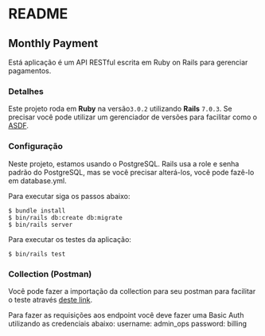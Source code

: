 # README

## Monthly Payment

Está aplicação é um API RESTful escrita em Ruby on Rails para gerenciar pagamentos.

### Detalhes

Este projeto roda em **Ruby** na versão`3.0.2` utilizando **Rails** `7.0.3`. Se precisar você pode utilizar um gerenciador de versões para facilitar como o [ASDF](https://www.lucascaton.com.br/2020/02/17/instalacao-do-ruby-do-nodejs-no-ubuntu-linux-usando-asdf).

### Configuração

Neste projeto, estamos usando o PostgreSQL. Rails usa a role e senha padrão do PostgreSQL, mas se você precisar alterá-los, você pode fazê-lo em database.yml.

Para executar siga os passos abaixo:

```console
$ bundle install
$ bin/rails db:create db:migrate
$ bin/rails server
```

Para executar os testes da aplicação:

```console
$ bin/rails test
```

### Collection (Postman)

Você pode fazer a importação da collection para seu postman para facilitar o teste através [deste link](https://www.getpostman.com/collections/fe3f84a29f42bcaab00d).

Para fazer as requisições aos endpoint você deve fazer uma Basic Auth utilizando as credenciais abaixo:
username: admin_ops
password: billing
